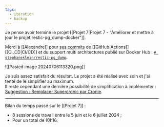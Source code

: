 ```yaml
---
tags:
  - iteration
  - backup
---
```

Je pense avoir terminé le projet [[Projet 7|Projet 7 - "Améliorer et mettre à jour le projet restic-pg_dump-docker"]].

Merci à [[Alexandre]] pour [ses commits](https://github.com/stephane-klein/restic-pg_dump-docker/commits/master/) de [[GitHub Actions]] [[CI_CD|CI/CD]] et du support multi architectures publié sur Docker Hub : [`# stephaneklein/restic-pg_dump`](https://hub.docker.com/layers/stephaneklein/restic-pg_dump/20240706_1110/images/sha256-830286598c580aaa82d74714a71b592f3b1fffbfac703c53887085342bb05bee?context=repo).

![[Pasted image 20240706113320.png]]

Je suis assez satisfait du résultat. Le projet a été réalisé avec soin et j'ai tenté de le simplifier au maximum.  
Il reste cependant une dernière possibilité de simplification à implémenter : [Suggestion : Remplacer Supercronic par Cronie](https://github.com/stephane-klein/restic-pg_dump-docker/issues/3).

---
Bilan du temps passé sur le [[Projet 7]] :

- 8 sessions de travail entre le 5 juin et le 6 juillet 2024 ;
- Pour un total de 10h16.